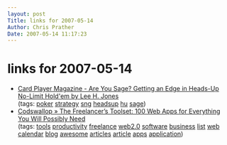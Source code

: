 ```yaml
---
layout: post
Title: links for 2007-05-14  
Author: Chris Prather
Date: 2007-05-14 11:17:23
---
```


# links for 2007-05-14
<ul class="delicious">
	<li>
		<div class="delicious-link"><a href="http://www.cardplayer.com/magazine/article/15250">Card Player Magazine - Are You Sage? Getting an Edge in Heads-Up No-Limit Hold'em by Lee H. Jones</a></div>
		<div class="delicious-tags">(tags: <a href="http://del.icio.us/perigrin/poker">poker</a> <a href="http://del.icio.us/perigrin/strategy">strategy</a> <a href="http://del.icio.us/perigrin/sng">sng</a> <a href="http://del.icio.us/perigrin/headsup">headsup</a> <a href="http://del.icio.us/perigrin/hu">hu</a> <a href="http://del.icio.us/perigrin/sage">sage</a>)</div>
	</li>
	<li>
		<div class="delicious-link"><a href="http://www.cogniview.com/convert-pdf-to-excel/post/the-freelancers-toolset-100-web-apps-for-everything-you-will-possibly-need/">Codswallop » The Freelancer’s Toolset: 100 Web Apps for Everything You Will Possibly Need</a></div>
		<div class="delicious-tags">(tags: <a href="http://del.icio.us/perigrin/tools">tools</a> <a href="http://del.icio.us/perigrin/productivity">productivity</a> <a href="http://del.icio.us/perigrin/freelance">freelance</a> <a href="http://del.icio.us/perigrin/web2.0">web2.0</a> <a href="http://del.icio.us/perigrin/software">software</a> <a href="http://del.icio.us/perigrin/business">business</a> <a href="http://del.icio.us/perigrin/list">list</a> <a href="http://del.icio.us/perigrin/web">web</a> <a href="http://del.icio.us/perigrin/calendar">calendar</a> <a href="http://del.icio.us/perigrin/blog">blog</a> <a href="http://del.icio.us/perigrin/awesome">awesome</a> <a href="http://del.icio.us/perigrin/articles">articles</a> <a href="http://del.icio.us/perigrin/article">article</a> <a href="http://del.icio.us/perigrin/apps">apps</a> <a href="http://del.icio.us/perigrin/application">application</a>)</div>
	</li>
</ul>

